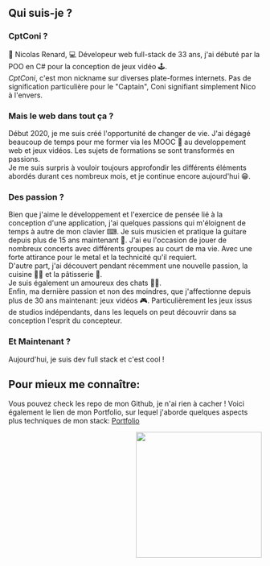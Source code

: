 ## Qui suis-je ?
### CptConi ?
🦊 Nicolas Renard, 💻 Dévelopeur web full-stack de 33 ans, j'ai débuté par la POO en C# pour la conception de jeux vidéo 🕹.     
*CptConi*, c'est mon nickname sur diverses plate-formes internets. Pas de signification particulière pour le "Captain", Coni signifiant simplement Nico à l'envers.

### Mais le web dans tout ça ?
Début 2020, je me suis créé l'opportunité de changer de vie.
J'ai dégagé beaucoup de temps pour me former via les MOOC 🧠 au developpement web et jeux vidéos. Les sujets de formations se sont transformés en passions.     
Je me suis surpris à vouloir toujours approfondir les différents éléments abordés durant ces nombreux mois, et je continue encore aujourd'hui 😁.     

### Des passion ?
Bien que j'aime le développement et l'exercice de pensée lié à la conception d'une application, j'ai quelques passions qui m'éloignent de temps à autre de mon clavier ⌨.  Je suis musicien et pratique la guitare depuis plus de 15 ans maintenant 🎸. J'ai eu l'occasion de jouer de nombreux concerts avec différents groupes au court de ma vie. Avec une forte attirance pour le metal et la technicité qu'il requiert.  
D'autre part, j'ai découvert pendant récemment une nouvelle passion, la cuisine 👨‍🍳 et la pâtisserie 🍰.   
Je suis également un amoureux des chats 🐱‍👤.    
Enfin, ma dernière passion et non des moindres, que j'affectionne depuis plus de 30 ans maintenant: jeux vidéos 🎮. Particulièrement les jeux issus de studios indépendants, dans les lequels on peut découvrir dans sa conception l'esprit du concepteur.   


### Et Maintenant ?
Aujourd'hui, je suis dev full stack et c'est cool !


## Pour mieux me connaître:
Vous pouvez check les repo de mon Github, je n'ai rien à cacher !
Voici également le lien de mon Portfolio, sur lequel j'aborde quelques aspects plus techniques de mon stack: [Portfolio](https://portfolio.cptconi.vercel.app/)

<img align='right' src="https://media.giphy.com/media/SScTyz7dQ0Gf7c9dZ9/giphy.gif" width="250px">
